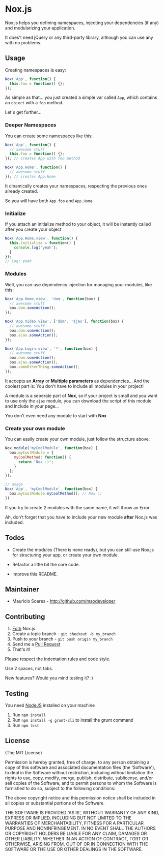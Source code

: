 # Nox.js

Nox.js helps you defining namespaces, injecting your dependencies (if any) and modularizing your application.

It does't need jQuery or any third-party library, although you can use any with no problems.

## Usage

Creating namespaces is easy:

``` js
Nox('App', function() {
  this.foo = function() {};
});
```

As simple as that... you just created a simple var called `App`, which contains an `object` with a `foo` method.

Let`s get further...

### Deeper Namespaces

You can create some namespaces like this:

``` js
Nox('App', function() {
  // awesome stuff
  this.foo = function() {};
}); // creates App with foo method

Nox('App.Home', function() {
  // awesome stuff
}); // creates App.Home
```

It dinamically creates your namespaces, respecting the previous ones already created.

So you will have both `App.foo` and `App.Home`

### Initialize

If you attach an initialize method to your object, it will be instantly called after you create your object

``` js
Nox('App.Home.view', function() {
  this.initialize = function() {
    console.log('yeah');
  }
});
// Log: yeah

```

### Modules

Well, you can use dependency injection for managing your modules, like this:

``` js
Nox('App.Home.view', 'dom', function(box) {
  // awesome stuff
  box.dom.someAction();
});

Nox('App.Video.view', ['dom', 'ajax'], function(box) {
  // awesome stuff
  box.dom.someAction();
  box.ajax.someAction();
});

Nox('App.Login.view', '*', function(box) {
  // awesome stuff
  box.dom.someAction();
  box.ajax.someAction();
  box.someOtherThing.someAction();
});
```

It accepts an **Array** or **Multiple parameters** as dependencies... And the coolest part is: You don't have to include all modules in your project!

A module is a seperate part of **Nox**, so if your project is small and you want to use only the `ajax` module, you can download the script of this module and include in your page...

You don't even need any module to start with **Nox**

### Create your own module

You can easily create your own module, just follow the structure above:

```js
Nox.module('myCoolModule', function(box) {
  box.myCoolModule = {
    myCoolMethod: function() {
      return 'Nox :)';
    }
  };
});

// usage
Nox('App', 'myCoolModule', function(box) {
  box.myCoolModule.myCoolMethod(); // Nox :)
})
```

If you try to create 2 modules with the same name, it will throw an Error.

Ah, don't forget that you have to include your new module **after** Nox.js was included.

## Todos

- Create the modules (There is none ready), but you can still use Nox.js for structuring your app, or create your own module.

- Refactor a little bit the core code.

- Improve this README.

## Maintainer

- Mauricio Soares - <http://github.com/msodeveloper>

## Contributing

1. [Fork](http://help.github.com/forking/) Nox.js
2. Create a topic branch - `git checkout -b my_branch`
3. Push to your branch - `git push origin my_branch`
4. Send me a [Pull Request](https://help.github.com/articles/using-pull-requests)
5. That's it!

Please respect the indentation rules and code style.

Use 2 spaces, not tabs.

New features? Would you mind testing it? :)

## Testing

You need [NodeJS](http://nodejs.org/) installed on your machine

1. Run `npm install`
2. Run `npm install -g grunt-cli` to install the grunt command
3. Run `npm test`

## License

(The MIT License)

Permission is hereby granted, free of charge, to any person obtaining
a copy of this software and associated documentation files (the
'Software'), to deal in the Software without restriction, including
without limitation the rights to use, copy, modify, merge, publish,
distribute, sublicense, and/or sell copies of the Software, and to
permit persons to whom the Software is furnished to do so, subject to
the following conditions:

The above copyright notice and this permission notice shall be
included in all copies or substantial portions of the Software.

THE SOFTWARE IS PROVIDED 'AS IS', WITHOUT WARRANTY OF ANY KIND,
EXPRESS OR IMPLIED, INCLUDING BUT NOT LIMITED TO THE WARRANTIES OF
MERCHANTABILITY, FITNESS FOR A PARTICULAR PURPOSE AND NONINFRINGEMENT.
IN NO EVENT SHALL THE AUTHORS OR COPYRIGHT HOLDERS BE LIABLE FOR ANY
CLAIM, DAMAGES OR OTHER LIABILITY, WHETHER IN AN ACTION OF CONTRACT,
TORT OR OTHERWISE, ARISING FROM, OUT OF OR IN CONNECTION WITH THE
SOFTWARE OR THE USE OR OTHER DEALINGS IN THE SOFTWARE.